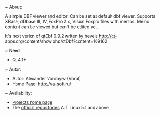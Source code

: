~ About:

A simple DBF viewer and editor. Can be set as default dbf viewer.
Supports XBase, dDbase III, IV, FoxPro 2.x, Visual Foxpro files with memos.
Memo content can be viewed but can't be edited yet.

It's next verion of qtDbf 0.9.2 writen by hevele
http://qt-apps.org/content/show.php/qtDbf?content=109162

~ Need

* Qt 4.1+

~ Autor:

* Autor:          Alexander Vorobyev (Voral)
* Home Page:      http://va-soft.ru/

~ Availability:

* [Projects home page](http://www.va-soft.ru/project_8.html)
* The [official repositories](http://packages.altlinux.org/en/Sisyphus/srpms/qtdbf/get) ALT Linux 5.1 and above

